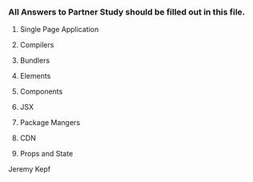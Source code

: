 ### All Answers to Partner Study should be filled out in this file.

1. Single Page Application

2. Compilers

3. Bundlers

4. Elements

5. Components

6. JSX

7. Package Mangers

8. CDN

9. Props and State

Jeremy Kepf
